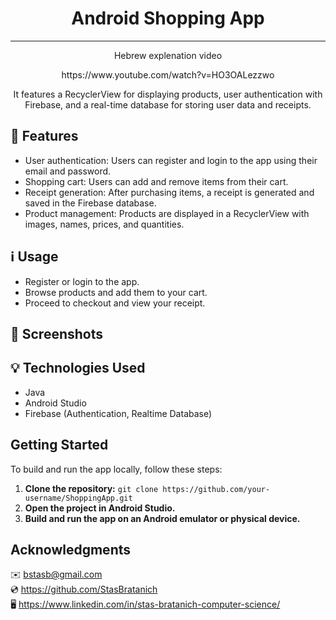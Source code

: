 <h1 align="center">Android Shopping App</h1>

***

<p align="center">Hebrew explenation video</p>
<p align="center">https://www.youtube.com/watch?v=HO3OALezzwo</p>

<p align="center"This Android app allows users to shop for groceries.</p>
<p align="center">It features a RecyclerView for displaying products, user authentication with Firebase, and a real-time database for storing user data and receipts.</p>

## 🌟 Features

- User authentication: Users can register and login to the app using their email and password.
- Shopping cart: Users can add and remove items from their cart.
- Receipt generation: After purchasing items, a receipt is generated and saved in the Firebase database.
- Product management: Products are displayed in a RecyclerView with images, names, prices, and quantities.

## ℹ️ Usage

- Register or login to the app.
- Browse products and add them to your cart.
- Proceed to checkout and view your receipt.

## 📌 Screenshots


## 💡 Technologies Used
- Java
- Android Studio
- Firebase (Authentication, Realtime Database)

## Getting Started

To build and run the app locally, follow these steps:

1. **Clone the repository:** `git clone https://github.com/your-username/ShoppingApp.git`
2. **Open the project in Android Studio.**
3. **Build and run the app on an Android emulator or physical device.**

## Acknowledgments

✉️ [bstasb@gmail.com](url)  
💿 https://github.com/StasBratanich  
🖥️ https://www.linkedin.com/in/stas-bratanich-computer-science/
